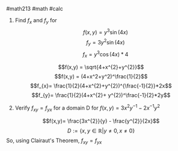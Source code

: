  #math213 #math #calc


1. Find $f_{x}$ and $f_{y}$ for 
$$f(x,y) = y^{3}\sin(4x)$$
$$f_{y}= 3y^{2}\sin(4x)$$
$$f_{x}= y^{3} \cos(4x)*4$$

$$f(x,y) = \sqrt{4+x^{2}+y^{2}}$$
$$f(x,y) = (4+x^2+y^2)^\frac{1}{2}$$
$$f_{x}= \frac{1}{2}(4+x^{2}+y^{2})^{\frac{-1}{2}}*2x$$
$$f_{y}= \frac{1}{2}(4+x^{2}+ y^{2})^\frac{-1}{2}*2y$$

2. Verify $f_{xy}= f_{yx}$ for a domain D for $f(x,y)= 3x^{2}y^{-1}-2x^{-1}y^{2}$

$$f(x,y)= \frac{3x^{2}}{y} - \frac{y^{2}}{2x}$$
$$D := \{x,y \in \mathbb{R} | y \neq 0, x \neq 0\}$$
So, using Clairaut's Theorem, $f_{xy}=f_{yx}$

